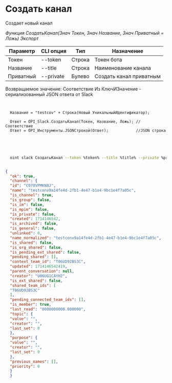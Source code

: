 ﻿---
sidebar_position: 3
---

# Создать канал
 Создает новый канал


*Функция СоздатьКанал(Знач Токен, Знач Название, Знач Приватный = Ложь) Экспорт*

  | Параметр | CLI опция | Тип | Назначение |
  |-|-|-|-|
  | Токен | --token | Строка | Токен бота |
  | Название | --title | Строка | Наименование канала |
  | Приватный | --private | Булево | Создать канал приватным |

  
  Возвращаемое значение:   Соответствие Из КлючИЗначение - сериализованный JSON ответа от Slack

```bsl title="Пример кода"
	
  
  Название = "testcov" + Строка(Новый УникальныйИдентификатор);
  
  Ответ = OPI_Slack.СоздатьКанал(Токен, Название, Ложь); //Соответствие
  Ответ = OPI_Инструменты.JSONСтрокой(Ответ);            //JSON строка
  

	
```

```sh title="Пример команды CLI"
    
  oint slack СоздатьКанал --token %token% --title %title% --private %private%


```


```json title="Результат"

{
  "ok": true,
  "channel": {
  "id": "C070VPMKN8J",
  "name": "testconv9a14fe4d-2fb1-4e47-b1e4-9bc1e4f7a05c",
  "is_channel": true,
  "is_group": false,
  "is_im": false,
  "is_mpim": false,
  "is_private": false,
  "created": 1714146542,
  "is_archived": false,
  "is_general": false,
  "unlinked": 0,
  "name_normalized": "testconv9a14fe4d-2fb1-4e47-b1e4-9bc1e4f7a05c",
  "is_shared": false,
  "is_org_shared": false,
  "is_pending_ext_shared": false,
  "pending_shared": [],
  "context_team_id": "T06UD92BS3C",
  "updated": 1714146542419,
  "parent_conversation": null,
  "creator": "U06UG1CAYH2",
  "is_ext_shared": false,
  "shared_team_ids": [
  "T06UD92BS3C"
  ],
  "pending_connected_team_ids": [],
  "is_member": true,
  "last_read": "0000000000.000000",
  "topic": {
  "value": "",
  "creator": "",
  "last_set": 0
  },
  "purpose": {
  "value": "",
  "creator": "",
  "last_set": 0
  },
  "previous_names": [],
  "priority": 0
  }
  }

```
